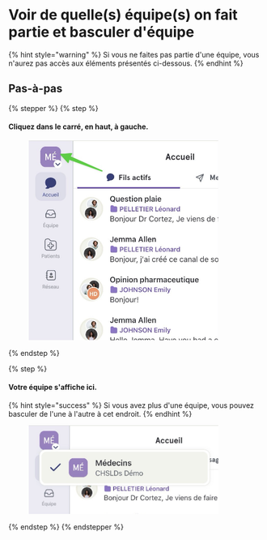 # Voir de quelle(s) équipe(s) on fait partie et basculer d'équipe

{% hint style="warning" %}
Si vous ne faites pas partie d'une équipe, vous n'aurez pas accès aux éléments présentés ci-dessous.
{% endhint %}

## Pas-à-pas

{% stepper %}
{% step %}
#### Cliquez dans le carré, en haut, à gauche.

<div align="left"><figure><img src="../../.gitbook/assets/voir-de-quelle-equipe-on-fait-partie - Step 1.jpeg" alt="" width="375"><figcaption></figcaption></figure></div>
{% endstep %}

{% step %}
#### Votre équipe s'affiche ici.

{% hint style="success" %}
Si vous avez plus d'une équipe, vous pouvez basculer de l'une à l'autre à cet endroit.
{% endhint %}

<div align="left"><figure><img src="../../.gitbook/assets/voir-de-quelle-equipe-on-fait-partie - Step 2.jpeg" alt="" width="375"><figcaption></figcaption></figure></div>
{% endstep %}
{% endstepper %}
